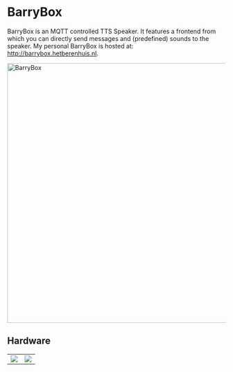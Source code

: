 # BarryBox
BarryBox is an MQTT controlled TTS Speaker. It features a frontend from which you can directly send messages and (predefined) sounds to the speaker. My personal BarryBox is hosted at: http://barrybox.hetberenhuis.nl.

<img src="https://i.imgur.com/nki11Zw.jpg" alt="BarryBox" width="600"/>




## Hardware

<table>
  <tr>
    <td valign="top"><img src="https://i.imgur.com/YZvjGPT.jpg"/></td>
    <td valign="top"><img src="https://i.imgur.com/uDoUA4R.jpg"/></td>
  </tr>
</table>
